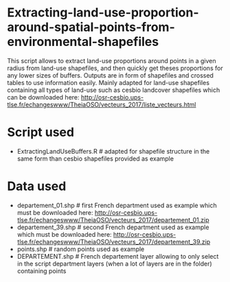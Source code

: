 # Extracting-land-use-proportion-around-spatial-points-from-environmental-shapefiles
This script allows to extract land-use proportions around points in a given radius from land-use shapefiles, and then quickly
get theses proportions for any lower sizes of buffers. Outputs are in form of shapefiles and crossed tables to use information easily.
Mainly adapted for land-use shapefiles containing all types of land-use such as cesbio landcover shapefiles which can be downloaded here:
http://osr-cesbio.ups-tlse.fr/echangeswww/TheiaOSO/vecteurs_2017/liste_vecteurs.html

# Script used
- ExtractingLandUseBuffers.R # adapted for shapefile structure in the same form than cesbio shapefiles provided as example

# Data used
- departement_01.shp # first French department used as example which must be downloaded here: http://osr-cesbio.ups-tlse.fr/echangeswww/TheiaOSO/vecteurs_2017/departement_01.zip
- departement_39.shp # second French department used as example which must be downloaded here: http://osr-cesbio.ups-tlse.fr/echangeswww/TheiaOSO/vecteurs_2017/departement_39.zip
- points.shp # random points used as example
- DEPARTEMENT.shp # French departement layer allowing to only select in the script department layers (when a lot of layers are in the folder) containing points

